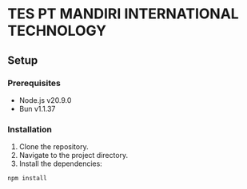 # TES PT MANDIRI INTERNATIONAL TECHNOLOGY

## Setup

### Prerequisites

- Node.js v20.9.0
- Bun v1.1.37

### Installation

1. Clone the repository.
2. Navigate to the project directory.
3. Install the dependencies:

```sh
npm install